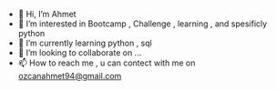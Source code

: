 - 👋 Hi, I’m Ahmet
- 👀 I’m interested in Bootcamp , Challenge , learning , and spesificly python
- 🌱 I’m currently learning python , sql
- 💞️ I’m looking to collaborate on ...
- 📫 How to reach me , u can contect with me on ozcanahmet94@gmail.com

<!---
aozcann/aozcann is a ✨ special ✨ repository because its `README.md` (this file) appears on your GitHub profile.
You can click the Preview link to take a look at your changes.
--->
